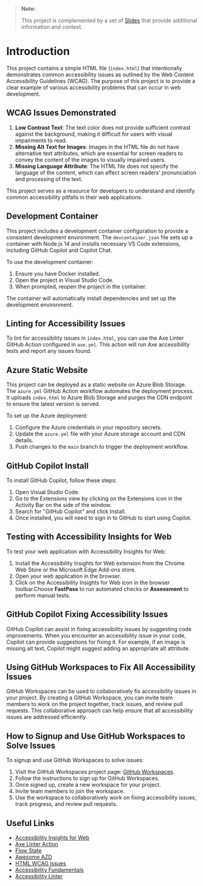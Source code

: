 > **Note:**
> 
> This project is complemented by a set of [Slides](./slides/AI_Accessibility_November24.pdf) that provide additional information and context.

# Introduction

This project contains a simple HTML file (`index.html`) that intentionally demonstrates common accessibility issues as outlined by the Web Content Accessibility Guidelines (WCAG). The purpose of this project is to provide a clear example of various accessibility problems that can occur in web development.

## WCAG Issues Demonstrated

1. **Low Contrast Text**: The text color does not provide sufficient contrast against the background, making it difficult for users with visual impairments to read.
2. **Missing Alt Text for Images**: Images in the HTML file do not have alternative text attributes, which are essential for screen readers to convey the content of the images to visually impaired users.
3. **Missing Language Attribute**: The HTML file does not specify the language of the content, which can affect screen readers' pronunciation and processing of the text.

This project serves as a resource for developers to understand and identify common accessibility pitfalls in their web applications.

## Development Container

This project includes a development container configuration to provide a consistent development environment. The `devcontainer.json` file sets up a container with Node.js 14 and installs necessary VS Code extensions, including GitHub Copilot and Copilot Chat.

To use the development container:
1. Ensure you have Docker installed.
2. Open the project in Visual Studio Code.
3. When prompted, reopen the project in the container.

The container will automatically install dependencies and set up the development environment.

## Linting for Accessibility Issues

To lint for accessibility issues in `index.html`, you can use the Axe Linter GitHub Action configured in `axe.yml`. This action will run Axe accessibility tests and report any issues found.

## Azure Static Website

This project can be deployed as a static website on Azure Blob Storage. The `azure.yml` GitHub Action workflow automates the deployment process. It uploads `index.html` to Azure Blob Storage and purges the CDN endpoint to ensure the latest version is served.

To set up the Azure deployment:
1. Configure the Azure credentials in your repository secrets.
2. Update the `azure.yml` file with your Azure storage account and CDN details.
3. Push changes to the `main` branch to trigger the deployment workflow.

## GitHub Copilot Install

To install GitHub Copilot, follow these steps:
1. Open Visual Studio Code.
2. Go to the Extensions view by clicking on the Extensions icon in the Activity Bar on the side of the window.
3. Search for "GitHub Copilot" and click Install.
4. Once installed, you will need to sign in to GitHub to start using Copilot.

## Testing with Accessibility Insights for Web

To test your web application with Accessibility Insights for Web:
1. Install the Accessibility Insights for Web extension from the Chrome Web Store or the Microsoft Edge Add-ons store.
2. Open your web application in the browser.
3. Click on the Accessibility Insights for Web icon in the browser toolbar.Choose **FastPass** to run automated checks or **Assessment** to perform manual tests.

## GitHub Copilot Fixing Accessibility Issues

GitHub Copilot can assist in fixing accessibility issues by suggesting code improvements. When you encounter an accessibility issue in your code, Copilot can provide suggestions for fixing it. For example, if an image is missing alt text, Copilot might suggest adding an appropriate alt attribute.

## Using GitHub Workspaces to Fix All Accessibility Issues

GitHub Workspaces can be used to collaboratively fix accessibility issues in your project. By creating a GitHub Workspace, you can invite team members to work on the project together, track issues, and review pull requests. This collaborative approach can help ensure that all accessibility issues are addressed efficiently.

## How to Signup and Use GitHub Workspaces to Solve Issues

To signup and use GitHub Workspaces to solve issues:
1. Visit the GitHub Workspaces project page: [GitHub Workspaces](https://githubnext.com/projects/copilot-workspace).
2. Follow the instructions to sign up for GitHub Workspaces.
3. Once signed up, create a new workspace for your project.
4. Invite team members to join the workspace.
5. Use the workspace to collaboratively work on fixing accessibility issues, track progress, and review pull requests.

## Useful Links

- [Accessibility Insights for Web](https://github.com/microsoft/accessibility-insights-action)
- [Axe Linter Action](https://github.com/dequelabs/axe-linter-action)
- [Flow State](https://aka.ms/flow-state)
- [Awesome AZD](https://aka.ms/awesome-azd)
- [HTML WCAG Issues](https://github.com/roryp/html-wcag-issues)
- [Accessibility Fundamentals](https://learn.microsoft.com/en-us/training/paths/accessibility-fundamental)
- [Accessibility Linter](https://marketplace.visualstudio.com/items?itemName=deque-systems.vscode-axe-linter)
